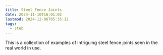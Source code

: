 ```yaml
---
title: Steel Fence Joints
date: 2024-11-10T16:01:02
lastmod: 2024-12-06T05:35:12
tags:
  - stub
---
```


This is a collection of examples of intriguing steel fence joints seen in the real world in use.
